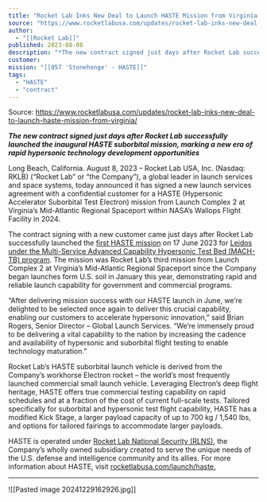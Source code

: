 ```yaml
---
title: "Rocket Lab Inks New Deal to Launch HASTE Mission from Virginia  "
source: "https://www.rocketlabusa.com/updates/rocket-lab-inks-new-deal-to-launch-haste-mission-from-virginia/"
author:
  - "[[Rocket Lab]]"
published: 2023-08-08
description: "*The new contract signed just days after Rocket Lab successfully launched the inaugural HASTE suborbital mission, marking a new era of rapid hypersonic technology development opportunities*"
customer:
mission: "[[057 'Stonehenge' - HASTE]]"
tags:
  - "HASTE"
  - "contract"
---
```


Source: https://www.rocketlabusa.com/updates/rocket-lab-inks-new-deal-to-launch-haste-mission-from-virginia/

***The new contract signed just days after Rocket Lab successfully launched the inaugural HASTE suborbital mission, marking a new era of rapid hypersonic technology development opportunities***

Long Beach, California. August 8, 2023 – Rocket Lab USA, Inc. (Nasdaq: RKLB) (“Rocket Lab” or “the Company”), a global leader in launch services and space systems, today announced it has signed a new launch services agreement with a confidential customer for a HASTE (Hypersonic Accelerator Suborbital Test Electron) mission from Launch Complex 2 at Virginia’s Mid-Atlantic Regional Spaceport within NASA’s Wallops Flight Facility in 2024.

The contract signing with a new customer came just days after Rocket Lab successfully launched the [first HASTE mission](https://www.rocketlabusa.com/updates/rocket-lab-debuts-haste-rocket-with-first-successful-suborbital-launch-from-virginia/) on 17 June 2023 for [Leidos under the Multi-Service Advanced Capability Hypersonic Test Bed (MACH-TB) program](https://investors.leidos.com/news-and-events/news-releases/press-release-details/2023/Leidos-MACH-TB-program-successfully-completes-1st-test-launch/default.aspx). The mission was Rocket Lab’s third mission from Launch Complex 2 at Virginia’s Mid-Atlantic Regional Spaceport since the Company began launches form U.S. soil in January this year, demonstrating rapid and reliable launch capability for government and commercial programs.

“After delivering mission success with our HASTE launch in June, we’re delighted to be selected once again to deliver this crucial capability, enabling our customers to accelerate hypersonic innovation,” said Brian Rogers, Senior Director – Global Launch Services. “We’re immensely proud to be delivering a vital capability to the nation by increasing the cadence and availability of hypersonic and suborbital flight testing to enable technology maturation.”

Rocket Lab’s HASTE suborbital launch vehicle is derived from the Company’s workhorse Electron rocket – the world’s most frequently launched commercial small launch vehicle. Leveraging Electron’s deep flight heritage, HASTE offers true commercial testing capability on rapid schedules and at a fraction of the cost of current full-scale tests. Tailored specifically for suborbital and hypersonic test flight capability, HASTE has a modified Kick Stage, a larger payload capacity of up to 700 kg / 1,540 lbs, and options for tailored fairings to accommodate larger payloads.

HASTE is operated under [Rocket Lab National Security (RLNS)](https://www.rocketlabusa.com/updates/rocket-lab-introduces-dedicated-national-security-subsidiary/), the Company’s wholly owned subsidiary created to serve the unique needs of the U.S. defense and intelligence community and its allies. For more information about HASTE, visit [rocketlabusa.com/launch/haste.](https://www.rocketlabusa.com/launch/haste/)

---

![[Pasted image 20241229162926.jpg]]